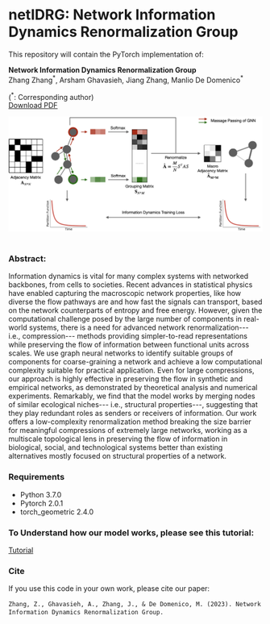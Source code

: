 # netIDRG: Network Information Dynamics Renormalization Group

This repository will contain the PyTorch implementation of:
<br>

**Network Information Dynamics Renormalization Group**<br>
Zhang Zhang<sup>\*</sup>, Arsham Ghavasieh, Jiang Zhang, Manlio De Domenico<sup>\*</sup><br>

(<sup>\*</sup>: Corresponding author) <br>
[Download PDF](https://www.researchsquare.com/article/rs-3503708/v1)<br>

<center><img src="./architecture.png" width="600px" alt=""></center>

<br>

### Abstract: 

Information dynamics is vital for many complex systems with networked backbones, from cells to societies. Recent advances in statistical physics have enabled capturing the macroscopic network properties, like how diverse the flow pathways are and how fast the signals can transport, based on the network counterparts of entropy and free energy. However, given the computational challenge posed by the large number of components in real-world systems, there is a need for advanced network renormalization--- i.e., compression--- methods providing simpler-to-read representations while preserving the flow of information between functional units across scales. We use graph neural networks to identify suitable groups of components for coarse-graining a network and achieve a low computational complexity suitable for practical application. Even for large compressions, our approach is highly effective in preserving the flow in synthetic and empirical networks, as demonstrated by theoretical analysis and numerical experiments. Remarkably, we find that the model works by merging nodes of similar ecological niches--- i.e., structural properties---, suggesting that they play redundant roles as senders or receivers of information. Our work offers a low-complexity renormalization method breaking the size barrier for meaningful compressions of extremely large networks, working as a multiscale topological lens in preserving the flow of information in biological, social, and technological systems better than existing alternatives mostly focused on structural properties of a network.

### Requirements

- Python 3.7.0
- Pytorch 2.0.1
- torch_geometric 2.4.0

### To Understand how our model works, please see this tutorial:

[Tutorial](https://github.com/3riccc/netIDRG/blob/main/Tutorial_For_A_BA_Network_Renormalization.ipynb)


### Cite
If you use this code in your own work, please cite our paper:
```
Zhang, Z., Ghavasieh, A., Zhang, J., & De Domenico, M. (2023). Network Information Dynamics Renormalization Group.
```
